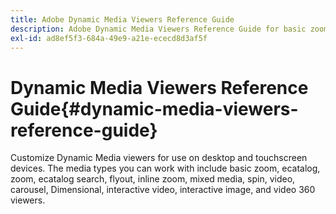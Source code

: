 ```yaml
---
title: Adobe Dynamic Media Viewers Reference Guide
description: Adobe Dynamic Media Viewers Reference Guide for basic zoom, ecatalog, zoom, ecatalog search, flyout, inline zoom, mixed media, spin, video, carousel, Dimensional, interactive video, interactive image, and video 360 viewers.
exl-id: ad8ef5f3-684a-49e9-a21e-ececd8d3af5f
---
```

# Dynamic Media Viewers Reference Guide{#dynamic-media-viewers-reference-guide}

Customize Dynamic Media viewers for use on desktop and touchscreen devices. The media types you can work with include basic zoom, ecatalog, zoom, ecatalog search, flyout, inline zoom, mixed media, spin, video, carousel, Dimensional, interactive video, interactive image, and video 360 viewers.
